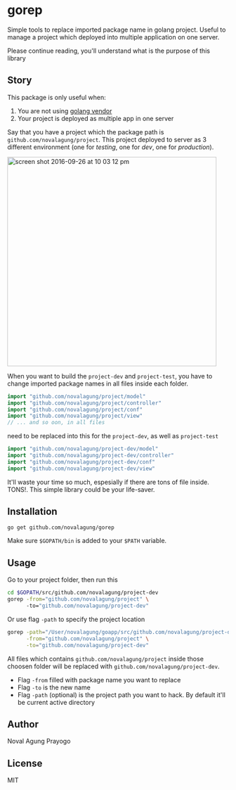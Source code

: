 # gorep

Simple tools to replace imported package name in golang project. Useful to manage a project which deployed into multiple application on one server.

Please continue reading, you'll understand what is the purpose of this library

## Story

This package is only useful when:

 1. You are not using [golang vendor](https://blog.gopheracademy.com/advent-2015/vendor-folder/)
 2. Your project is deployed as multiple app in one server

Say that you have a project which the package path is `github.com/novalagung/project`. This project deployed to server as 3 different environment (one for *testing*, one for *dev*, one for *production*).

<img width="476" alt="screen shot 2016-09-26 at 10 03 12 pm" src="https://cloud.githubusercontent.com/assets/982868/18839396/11ca5fdc-8435-11e6-83d1-7d7331e00268.png" alt="Gorep - Simple tools to replace imported package name in golang project" align="center">

When you want to build the `project-dev` and `project-test`, you have to change imported package names in all files inside each folder.

```go
import "github.com/novalagung/project/model"
import "github.com/novalagung/project/controller"
import "github.com/novalagung/project/conf"
import "github.com/novalagung/project/view"
// ... and so oon, in all files
```

need to be replaced into this for the `project-dev`, as well as `project-test`

```go
import "github.com/novalagung/project-dev/model"
import "github.com/novalagung/project-dev/controller"
import "github.com/novalagung/project-dev/conf"
import "github.com/novalagung/project-dev/view"
```

It'll waste your time so much, espesially if there are tons of file inside. TONS!. This simple library could be your life-saver.

## Installation

```
go get github.com/novalagung/gorep
```

Make sure `$GOPATH/bin` is added to your `$PATH` variable.

## Usage

Go to your project folder, then run this

```bash
cd $GOPATH/src/github.com/novalagung/project-dev
gorep -from="github.com/novalagung/project" \ 
      -to="github.com/novalagung/project-dev"
```

Or use flag `-path` to specify the project location

```bash
gorep -path="/User/novalagung/goapp/src/github.com/novalagung/project-dev" \
      -from="github.com/novalagung/project" \
      -to="github.com/novalagung/project-dev"
```

All files which contains `github.com/novalagung/project` inside those choosen folder will be replaced with `github.com/novalagung/project-dev`.

 - Flag `-from` filled with package name you want to replace
 - Flag `-to` is the new name
 - Flag `-path` (optional) is the project path you want to hack. By default it'll be current active directory 

## Author

Noval Agung Prayogo

## License

MIT
